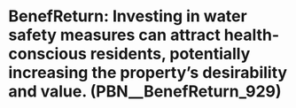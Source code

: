 # BenefReturn: __Investing in water safety measures can attract health-conscious residents, potentially increasing the property’s desirability and value.__ (PBN__BenefReturn_929)

